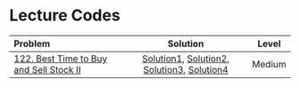 # Lecture Codes

|  **Problem**  |  **Solution**  |  **Level**  |
|:--------------|:--------------:|:-----------:|
|  [122. Best Time to Buy and Sell Stock II](https://leetcode.com/problems/best-time-to-buy-and-sell-stock-ii/)  |  [Solution1](https://github.com/kishanrajput23/Love-Babbar-CPP-DSA-Course/blob/main/Lectures/Lecture_131/Lecture_Codes/122_1.cpp), [Solution2](https://github.com/kishanrajput23/Love-Babbar-CPP-DSA-Course/blob/main/Lectures/Lecture_131/Lecture_Codes/122_2.cpp), [Solution3](https://github.com/kishanrajput23/Love-Babbar-CPP-DSA-Course/blob/main/Lectures/Lecture_131/Lecture_Codes/122_3.cpp), [Solution4](https://github.com/kishanrajput23/Love-Babbar-CPP-DSA-Course/blob/main/Lectures/Lecture_131/Lecture_Codes/122_4.cpp)  |  Medium  |

